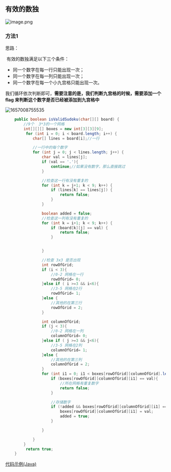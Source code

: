## 有效的数独

![image.png](https://pic.leetcode-cn.com/1657000551-AkJFyU-image.png)

### 方法1 

思路：

​	有效的数独满足以下三个条件：

- 同一个数字在每一行只能出现一次；
- 同一个数字在每一列只能出现一次；
- 同一个数字在每一个小九宫格只能出现一次。

我们循环依次判断即可，**需要注意的是，我们判断九宫格的时候，需要添加一个 flag 来判断这个数字是否已经被添加到九宫格中**

![1657008755535](C:\Users\allenxing\AppData\Roaming\Typora\typora-user-images\1657008755535.png)

  

 

```java
    public boolean isValidSudoku(char[][] board) {
        //9个  3*3的一个网格
        int[][][] boxes = new int[3][3][9];
         for (int i = 0; i < board.length; i++) {
            char[] lines = board[i];//一行

            //一行中的每个数字
            for (int j = 0; j < lines.length; j++) {
                char val = lines[j];
                if (val == '.'){
                    continue;//如果没有数字，那么直接跳过
                }

                //检查这一行有没有重复的
                for (int k = j+1; k < 9; k++) {
                    if (lines[k] == lines[j]) {
                        return false;
                    }
                }

                boolean added = false;
                //检查这一列有没有重复的
                for (int k = i+1; k < 9; k++) {
                    if (board[k][j] == val) {
                        return false;
                    }


                }

                //检查 3x3 是否出现
                int rowOfGrid;
                if (i < 3){
                    //0-2 网格在一行
                    rowOfGrid= 0;
                }else if ( i >=3 && i<6){
                    //3-5 网格在2行
                    rowOfGrid= 1;
                }else {
                    //其他的在第三行
                    rowOfGrid = 2;
                }

                int columnOfGrid;
                if (j < 3){
                    //0-2 网格在一列
                    columnOfGrid= 0;
                }else if ( j >=3 && j<6){
                    //3-5 网格在2列
                    columnOfGrid= 1;
                }else {
                    //其他的在第三列
                    columnOfGrid = 2;
                }
                for (int i1 = 0; i1 < boxes[rowOfGrid][columnOfGrid].length; i1++) {
                    if (boxes[rowOfGrid][columnOfGrid][i1] == val){
                        //所在网格有重复数字
                        return false;
                    }

                    //存储数字
                    if (!added && boxes[rowOfGrid][columnOfGrid][i1] == 0){
                        boxes[rowOfGrid][columnOfGrid][i1] = val;
                        added = true;
                    }

                }

            }
        }
         return true;
    }
```

[代码示例(Java)](./Solution.java)

